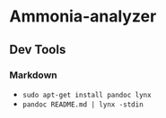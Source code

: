 # Ammonia-analyzer

## Dev Tools

### Markdown 
- `sudo apt-get install pandoc lynx`
- `pandoc README.md | lynx -stdin`
